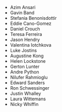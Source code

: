 * Azim Ansari
* Gavin Band
* Stefania Benonisdottir
* Eddie Cano-Gomez
* Daniel Crouch
* Teresa Ferreira
* Jason Hendry
* Valentina Iotchkova
* Luke Jostins
* Augustine Kong
* Helen Lockstone
* Gerton Lunter
* Andre Python
* Nilufer Rahmioglu
* Edward Sanders
* Ron Schwessinger
* Justin Whalley
* Laura Wittemans
* Nicky Whiffin
